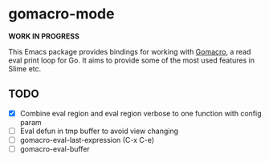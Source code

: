# gomacro-mode

**WORK IN PROGRESS**

This Emacs package provides bindings for working with [Gomacro](https://github.com/cosmos72/gomacro), a read eval print loop for Go.
It aims to provide some of the most used features in Slime etc.


## TODO

- [x] Combine eval region and eval region verbose to one function with config param
- [ ] Eval defun in tmp buffer to avoid view changing
- [ ] gomacro-eval-last-expression (C-x C-e)
- [ ] gomacro-eval-buffer
